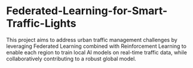 # Federated-Learning-for-Smart-Traffic-Lights
This project aims to address urban traffic management challenges by leveraging Federated Learning combined with Reinforcement Learning to enable each region to train local AI models on real-time traffic data, while collaboratively contributing to a robust global model.
